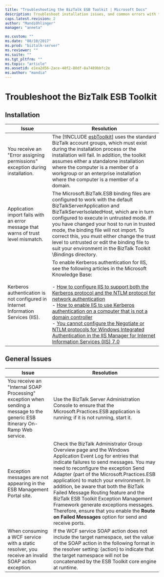 ```yaml
---
title: "Troubleshooting the BizTalk ESB Toolkit | Microsoft Docs"
description: Troubleshoot installation issues, and common errors with the ESB Toolkit in BizTalk Server
caps.latest.revision: 2
author: "MandiOhlinger"
manager: "anneta"

ms.custom: ""
ms.date: "08/10/2017"
ms.prod: "biztalk-server"
ms.reviewer: ""
ms.suite: ""
ms.tgt_pltfrm: ""
ms.topic: "article"
ms.assetid: e1ea2d56-2ace-40f2-80df-8a7489bbfc2e
ms.author: "mandia"
---
```


# Troubleshoot the BizTalk ESB Toolkit


## Installation  

|                                       Issue                                        |                                                                                                                                                                                                                                                                                                                            Resolution                                                                                                                                                                                                                                                                                                                            |
|------------------------------------------------------------------------------------|------------------------------------------------------------------------------------------------------------------------------------------------------------------------------------------------------------------------------------------------------------------------------------------------------------------------------------------------------------------------------------------------------------------------------------------------------------------------------------------------------------------------------------------------------------------------------------------------------------------------------------------------------------------|
|    You receive an "Error assigning permissions" exception during installation.     |                                                                                                                                          The [!INCLUDE [esbToolkit](../includes/esbtoolkit-md.md)] uses the standard BizTalk account groups, which must exist during the installation process or the installation will fail. In addition, the toolkit assumes either a standalone installation where the computer is a member of a workgroup or an enterprise installation where the computer is a member of a domain.                                                                                                                                           |
| Application import fails with an error message that warns of trust level mismatch. |                                                                                                  The Microsoft.BizTalk.ESB binding files are configured to work with the default BizTalkServerApplication and BizTalkServerIsolatedHost, which are in turn configured to execute in untrusted mode. If you have changed your host to run in trusted mode, the binding file will not import. To correct this, you must either change the trust level to untrusted or edit the binding file to suit your environment in the BizTalk Toolkit \Bindings directory.                                                                                                   |
| Kerberos authentication is not configured in Internet Information Services (IIS).  | To enable Kerberos authentication for IIS, see the following articles in the Microsoft Knowledge Base:<br /><br /> -   [How to configure IIS to support both the Kerberos protocol and the NTLM protocol for network authentication](http://go.microsoft.com/fwlink/?LinkId=188566)<br />-   [How to enable IIS to use Kerberos authentication on a computer that is not a domain controller](http://go.microsoft.com/fwlink/?LinkId=188567)<br />-   [You cannot configure the Negotiate or NTLM protocols for Windows Integrated Authentication in the IIS Manager for Internet Information Services (IIS) 7.0](http://go.microsoft.com/fwlink/?LinkId=188568) |

## General Issues  

|                                                            Issue                                                             |                                                                                                                                                                                                                                                                                Resolution                                                                                                                                                                                                                                                                                 |
|------------------------------------------------------------------------------------------------------------------------------|---------------------------------------------------------------------------------------------------------------------------------------------------------------------------------------------------------------------------------------------------------------------------------------------------------------------------------------------------------------------------------------------------------------------------------------------------------------------------------------------------------------------------------------------------------------------------|
| You receive an "Internal SOAP Processing" exception when sending a message to the generic ESB Itinerary On-Ramp Web service. |                                                                                                                                                                                                             Use the BizTalk Server Administration Console to ensure that the Microsoft.Practices.ESB application is running; if it is not running, start it.                                                                                                                                                                                                              |
|                           Exception messages are not appearing in the ESB Management Portal site.                            | Check the BizTalk Administrator Group Overview page and the Windows Application Event Log for entries that indicate failures to send messages. You may need to reconfigure the exception Send Adapter (part of the Microsoft.Practices.ESB application) to match your environment. In addition, be aware that both the BizTalk Failed Message Routing feature and the BizTalk ESB Toolkit Exception Management Framework generate exceptions messages. Therefore, ensure that you enable the <strong>Route on Failed Messages</strong> option for send and receive ports. |
|              When consuming a WCF service with a static resolver, you receive an invalid SOAP action exception.              |                                                                                                                                                If the WCF service SOAP action does not include the target namespace, set the value of the SOAP action in the following format in the resolver setting: {action} to indicate that the target namespace will not be concatenated by the ESB Toolkit core engine at runtime.                                                                                                                                                 |

